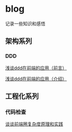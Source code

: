 # blog
记录一些知识和感悟

## 架构系列

### DDD

[浅谈ddd在前端的应用（前言）](https://github.com/caozhong1996/blog/blob/master/%E6%B5%85%E8%B0%88ddd%E5%9C%A8%E5%89%8D%E7%AB%AF%E7%9A%84%E5%BA%94%E7%94%A8%EF%BC%88%E4%BB%8B%E7%BB%8D%EF%BC%89.md)

[浅谈ddd在前端的应用（介绍）](https://github.com/caozhong1996/blog/blob/master/%E6%B5%85%E8%B0%88ddd%E5%9C%A8%E5%89%8D%E7%AB%AF%E7%9A%84%E5%BA%94%E7%94%A8%EF%BC%88%E4%BB%8B%E7%BB%8D%EF%BC%89.md)

## 工程化系列

### 代码检查

[谈谈前端圈复杂度原理和实践](https://github.com/caozhong1996/blog/blob/master/%E8%B0%88%E8%B0%88%E5%89%8D%E7%AB%AF%E5%9C%88%E5%A4%8D%E6%9D%82%E5%BA%A6%E5%8E%9F%E7%90%86%E5%92%8C%E5%AE%9E%E8%B7%B5.md)
